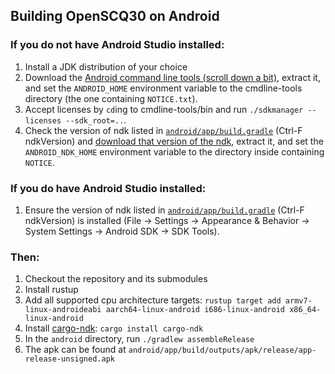 ## Building OpenSCQ30 on Android

### If you do not have Android Studio installed:

1. Install a JDK distribution of your choice
2. Download the [Android command line tools (scroll down a bit)](https://developer.android.com/studio), extract it, and set the `ANDROID_HOME` environment variable to the cmdline-tools directory (the one containing `NOTICE.txt`).
3. Accept licenses by `cd`ing to cmdline-tools/bin and run `./sdkmanager --licenses --sdk_root=..`.
4. Check the version of ndk listed in [`android/app/build.gradle`](https://github.com/Oppzippy/OpenSCQ30/blob/master/android/app/build.gradle) (Ctrl-F ndkVersion) and [download that version of the ndk](https://developer.android.com/ndk/downloads), extract it, and set the `ANDROID_NDK_HOME` environment variable to the directory inside containing `NOTICE`.

### If you do have Android Studio installed:

1. Ensure the version of ndk listed in [`android/app/build.gradle`](https://github.com/Oppzippy/OpenSCQ30/blob/master/android/app/build.gradle) (Ctrl-F ndkVersion) is installed (File -> Settings -> Appearance & Behavior -> System Settings -> Android SDK -> SDK Tools).

### Then:

1. Checkout the repository and its submodules
2. Install rustup
3. Add all supported cpu architecture targets: `rustup target add armv7-linux-androideabi aarch64-linux-android i686-linux-android x86_64-linux-android`
4. Install [cargo-ndk](https://github.com/bbqsrc/cargo-ndk): `cargo install cargo-ndk`
5. In the `android` directory, run `./gradlew assembleRelease`
6. The apk can be found at `android/app/build/outputs/apk/release/app-release-unsigned.apk`
